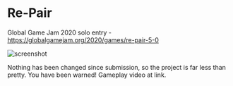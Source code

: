 # Re-Pair
Global Game Jam 2020 solo entry - https://globalgamejam.org/2020/games/re-pair-5-0

![screenshot](https://ggj.s3.amazonaws.com/styles/game_sidebar__wide/featured_image/2020/02/285651/repair0.png)

Nothing has been changed since submission, so the project is far less than pretty. You have been warned! Gameplay video at link.
